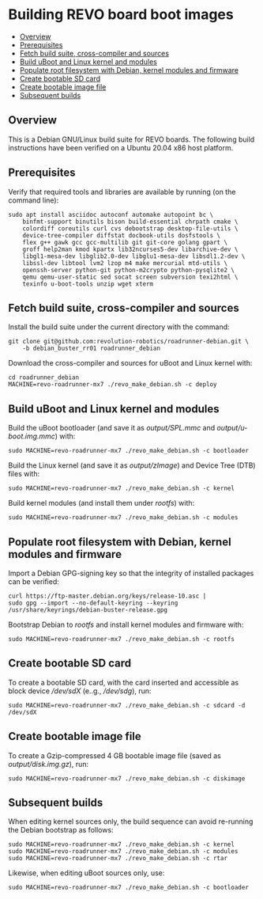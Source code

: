 # Building REVO board boot images

- [Overview](#overview)
- [Prerequisites](#prerequisites)
- [Fetch build suite, cross-compiler and sources](#fetch-build-suite-cross-compiler-and-sources)
- [Build uBoot and Linux kernel and modules](#build-uboot-and-linux-kernel-and-modules)
- [Populate root filesystem with Debian, kernel modules and firmware](#populate-root-filesystem-with-debian-kernel-modules-and-firmware)
- [Create bootable SD card](#create-bootable-sd-card)
- [Create bootable image file](#create-bootable-image-file)
- [Subsequent builds](#subsequent-builds)

## Overview
This is a Debian GNU/Linux build suite for REVO boards.
The following build instructions have been verified on a Ubuntu 20.04 x86 host platform.

## Prerequisites
Verify that required tools and libraries are available by running (on the command line):
```shell
sudo apt install asciidoc autoconf automake autopoint bc \
    binfmt-support binutils bison build-essential chrpath cmake \
    colordiff coreutils curl cvs debootstrap desktop-file-utils \
    device-tree-compiler diffstat docbook-utils dosfstools \
    flex g++ gawk gcc gcc-multilib git git-core golang gpart \
    groff help2man kmod kpartx lib32ncurses5-dev libarchive-dev \
    libgl1-mesa-dev libglib2.0-dev libglu1-mesa-dev libsdl1.2-dev \
    libssl-dev libtool lvm2 lzop m4 make mercurial mtd-utils \
    openssh-server python-git python-m2crypto python-pysqlite2 \
    qemu qemu-user-static sed socat screen subversion texi2html \
    texinfo u-boot-tools unzip wget xterm
```
## Fetch build suite, cross-compiler and sources
Install the build suite under the current directory with the command:
```shell
git clone git@github.com:revolution-robotics/roadrunner-debian.git \
    -b debian_buster_rr01 roadrunner_debian
```
Download the cross-compiler and sources for uBoot and Linux kernel with:
```shell
cd roadrunner_debian
MACHINE=revo-roadrunner-mx7 ./revo_make_debian.sh -c deploy
```
## Build uBoot and Linux kernel and modules
Build the uBoot bootloader (and save it as _output/SPL.mmc_ and _output/u-boot.img.mmc_) with:
```shell
sudo MACHINE=revo-roadrunner-mx7 ./revo_make_debian.sh -c bootloader
```
Build the Linux kernel (and save it as _output/zImage_) and Device Tree (DTB) files with:
```shell
sudo MACHINE=revo-roadrunner-mx7 ./revo_make_debian.sh -c kernel
```
Build kernel modules (and install them under _rootfs_) with:
```shell
sudo MACHINE=revo-roadrunner-mx7 ./revo_make_debian.sh -c modules
```
## Populate root filesystem with Debian, kernel modules and firmware
Import a Debian GPG-signing key so that the integrity of installed packages
can be verified:
```shell
curl https://ftp-master.debian.org/keys/release-10.asc |
sudo gpg --import --no-default-keyring --keyring /usr/share/keyrings/debian-buster-release.gpg
```
Bootstrap Debian to _rootfs_ and install kernel modules and firmware with:
```shell
sudo MACHINE=revo-roadrunner-mx7 ./revo_make_debian.sh -c rootfs
```
## Create bootable SD card
To create a bootable SD card, with the card inserted and accessible as block device _/dev/sdX_ (e..g., _/dev/sdg_), run:
```shell
sudo MACHINE=revo-roadrunner-mx7 ./revo_make_debian.sh -c sdcard -d /dev/sdX
```
## Create bootable image file
To create a Gzip-compressed 4 GB bootable image file (saved as
_output/disk.img.gz_), run:
```shell
sudo MACHINE=revo-roadrunner-mx7 ./revo_make_debian.sh -c diskimage
```
## Subsequent builds
When editing kernel sources only, the build sequence can avoid
re-running the Debian bootstrap as follows:
```shell
sudo MACHINE=revo-roadrunner-mx7 ./revo_make_debian.sh -c kernel
sudo MACHINE=revo-roadrunner-mx7 ./revo_make_debian.sh -c modules
sudo MACHINE=revo-roadrunner-mx7 ./revo_make_debian.sh -c rtar
```
Likewise, when editing uBoot sources only, use:
```shell
sudo MACHINE=revo-roadrunner-mx7 ./revo_make_debian.sh -c bootloader
```
